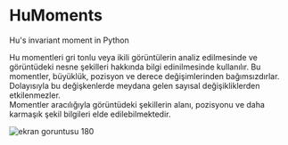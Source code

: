 # HuMoments
Hu's invariant moment in Python

Hu momentleri gri tonlu veya ikili görüntülerin analiz edilmesinde ve görüntüdeki nesne şekilleri hakkında bilgi edinilmesinde kullanılır.
Bu momentler, büyüklük, pozisyon ve derece değişimlerinden bağımsızdırlar. 
Dolayısıyla bu değişkenlerde meydana gelen sayısal değişikliklerden etkilenmezler.  
Momentler aracılığıyla görüntüdeki şekillerin alanı, pozisyonu ve daha karmaşık şekil bilgileri elde edilebilmektedir. 
 
 

![ekran goruntusu 180](https://user-images.githubusercontent.com/37310263/53898326-e678a500-4048-11e9-8d01-8facbbca7d0c.png)
